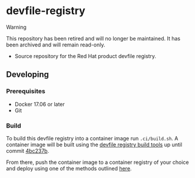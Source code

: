 # devfile-registry

> [!WARNING]
> This repository has been retired and will no longer be maintained. It has been archived and will remain read-only.

- Source repository for the Red Hat product devfile registry.

## Developing

### Prerequisites

- Docker 17.06 or later
- Git

### Build

To build this devfile registry into a container image run `.ci/build.sh`. A container image will be built using the [devfile registry build tools](https://github.com/devfile/registry-support/tree/master/build-tools) up until commit [4bc237b](https://github.com/devfile/registry-support/commit/4bc237b077e1bd478ea24195fac7c35fd2975441).

From there, push the container image to a container registry of your choice and deploy using one of the methods outlined [here](https://github.com/devfile/registry-support#deploy).
